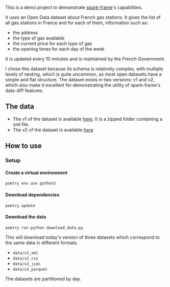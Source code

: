 This is a demo project to demonstrate [spark-frame](https://pypi.org/project/spark-frame/)'s capabilities.

It uses an Open Data dataset about French gas stations.
It gives the list of all gas stations in France and for each of them, information such as:
- the address
- the type of gas available
- the current price for each type of gas
- the opening times for each day of the week

It is updated every 10 minutes and is maintained by the French Government.

I chose this dataset because its schema is relatively complex, 
with multiple levels of nesting, which is quite uncommon,
as most open datasets have a simple and flat structure. 
The dataset exists in two versions: v1 and v2, which also make it excellent 
for demonstrating the utility of spark-frame's data-diff features.

## The data

- The v1 of the dataset is available 
  [here](https://www.prix-carburants.gouv.fr/rubrique/opendata/).
  It is a zipped folder containing a xml file.
- The v2 of the dataset is available 
  [here](https://data.economie.gouv.fr/explore/dataset/prix-des-carburants-en-france-flux-instantane-v2/export/)


## How to use

### Setup

#### Create a virtual environment
```
poetry env use python3
```

#### Download dependencies
```
poetry update
```

#### Download the data
```
poetry run python download_data.py
```

This will download today's version of three datasets 
which correspond to the same data in different formats. 
- `data/v1_xml`
- `data/v2_csv`
- `data/v2_json`
- `data/v2_parquet`

The datasets are partitioned by day.

